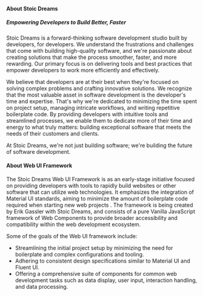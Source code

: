 <webui-data>
    <template slot="json" name="page-next-page">
        {
            "name":"Home",
            "href":"/"
        }
    </template>
</webui-data>

#### About Stoic Dreams

##### Empowering Developers to Build Better, Faster

<webui-page-segment>

Stoic Dreams is a forward-thinking software development studio built by developers, for developers. We understand the frustrations and challenges that come with building high-quality software, and we're passionate about creating solutions that make the process smoother, faster, and more rewarding. Our primary focus is on delivering tools and best practices that empower developers to work more efficiently and effectively.

We believe that developers are at their best when they're focused on solving complex problems and crafting innovative solutions. We recognize that the most valuable asset in software development is the developer's time and expertise. That's why we're dedicated to minimizing the time spent on project setup, managing intricate workflows, and writing repetitive boilerplate code. By providing developers with intuitive tools and streamlined processes, we enable them to dedicate more of their time and energy to what truly matters: building exceptional software that meets the needs of their customers and clients.

At Stoic Dreams, we're not just building software; we're building the future of software development.

</webui-page-segment>

#### About Web UI Framework

<webui-page-segment>

The Stoic Dreams Web UI Framework is as an early-stage initiative focused on providing developers with tools to rapidly build websites or other software that can utilize web technologies. It emphasizes the integration of Material UI standards, aiming to minimize the amount of boilerplate code required when starting new web projects . The framework is being created by Erik Gassler with Stoic Dreams, and consists of a pure Vanilla JavaScript framework of Web Components to provide broader accessibility and compatibility within the web development ecosystem.

Some of the goals of the Web UI framework include:

- Streamlining the initial project setup by minimizing the need for boilerplate and complex configurations and tooling.
- Adhering to consistent design specifications similar to Material UI and Fluent UI.
- Offering a comprehensive suite of components for common web development tasks such as data display, user input, interaction handling, and data processing.

</webui-page-segment>
